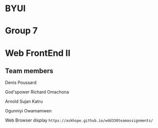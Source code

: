 # BYUI 
# Group 7
# Web FrontEnd II

## Team members

Denis Poussard

God'spower Richard Omachona

Arnold Sujan Katru

Ogunniyi Owamamwen


Web Browser display
``
https://askhope.github.io/wdd330teamassignments/
``
